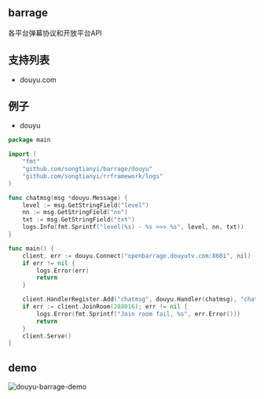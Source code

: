 ## barrage
各平台弹幕协议和开放平台API

## 支持列表
* douyu.com

## 例子
* douyu
```go
package main

import (
	"fmt"
	"github.com/songtianyi/barrage/douyu"
	"github.com/songtianyi/rrframework/logs"
)

func chatmsg(msg *douyu.Message) {
	level := msg.GetStringField("level")
	nn := msg.GetStringField("nn")
	txt := msg.GetStringField("txt")
	logs.Info(fmt.Sprintf("level(%s) - %s >>> %s", level, nn, txt))
}

func main() {
	client, err := douyu.Connect("openbarrage.douyutv.com:8601", nil)
	if err != nil {
		logs.Error(err)
		return
	}

	client.HandlerRegister.Add("chatmsg", douyu.Handler(chatmsg), "chatmsg")
	if err := client.JoinRoom(288016); err != nil {
		logs.Error(fmt.Sprintf("Join room fail, %s", err.Error()))
		return
	}
	client.Serve()
}
```

## demo
![douyu-barrage-demo](http://ww1.sinaimg.cn/large/006HJ39wgy1fhjnykako6j30ik0g5adm.jpg)
